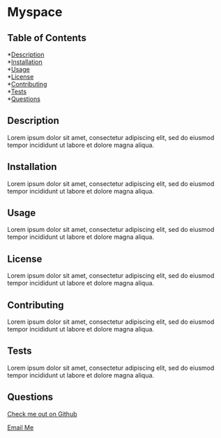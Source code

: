 
  # Myspace

## Table of Contents
*[Description](#header-description)
<br />
*[Installation](#header-installation)
<br />
*[Usage](#header-usage)
<br />
*[License](#header-license)
<br />
*[Contributing](#header-contributing)
<br />
*[Tests](#header-tests)
<br />
*[Questions](#header-questions)
<br />

## <a id="header-description"></a>Description
Lorem ipsum dolor sit amet, consectetur adipiscing elit, sed do eiusmod tempor incididunt ut labore et dolore magna aliqua. 

## <a id="header-installation"></a>Installation
Lorem ipsum dolor sit amet, consectetur adipiscing elit, sed do eiusmod tempor incididunt ut labore et dolore magna aliqua. 

## <a id="header-usage"></a>Usage
Lorem ipsum dolor sit amet, consectetur adipiscing elit, sed do eiusmod tempor incididunt ut labore et dolore magna aliqua. 

## <a id="header-license"></a>License
Lorem ipsum dolor sit amet, consectetur adipiscing elit, sed do eiusmod tempor incididunt ut labore et dolore magna aliqua. 

## <a id="header-contributing"></a>Contributing
Lorem ipsum dolor sit amet, consectetur adipiscing elit, sed do eiusmod tempor incididunt ut labore et dolore magna aliqua. 

## <a id="header-tests"></a>Tests
Lorem ipsum dolor sit amet, consectetur adipiscing elit, sed do eiusmod tempor incididunt ut labore et dolore magna aliqua. 

## <a id="header-questions"></a>Questions

[Check me out on Github](https://github.com/spacerambler)

[Email Me](mailto:keelybailey3@gmail.com)

